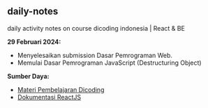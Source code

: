 ## daily-notes
daily activity notes on course dicoding indonesia | React &amp; BE

**29 Februari 2024:**
* Menyelesaikan submission Dasar Pemrograman Web.
* Memulai Dasar Pemrograman JavaScript (Destructuring Object)


**Sumber Daya:**

* [Materi Pembelajaran Dicoding](https://www.dicoding.com/academies)
* [Dokumentasi ReactJS](https://reactjs.org/)
